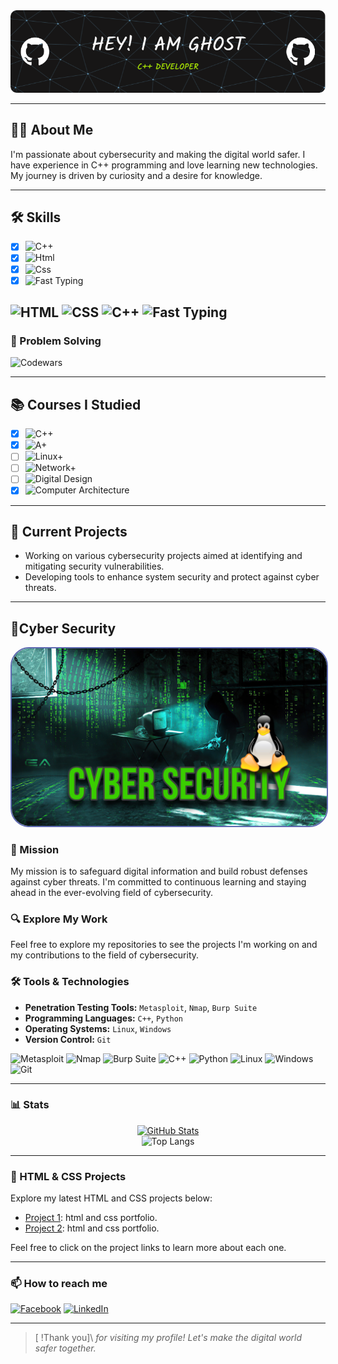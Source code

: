 <div align="center"> 
    <img src="./github-header-image.png"> 
</div>

---

## 🕵️‍♂️ About Me

I'm passionate about cybersecurity and making the digital world safer. I have experience in C++ programming and love learning new technologies. My journey is driven by curiosity and a desire for knowledge.

---

## 🛠️ Skills

- [x] ![C++](https://img.shields.io/badge/C%2B%2B-50%25-blue)
- [x] ![Html](https://img.shields.io/badge/HTML-50%25-blue)
- [x] ![Css](https://img.shields.io/badge/CSS3-50%25-blue)
- [x] ![Fast Typing](https://img.shields.io/badge/Fast%20Typing-25%20words%20in%2030%20seconds-red)

![HTML](https://img.shields.io/badge/HTML-5-E34F26?logo=html5&logoColor=white)
![CSS](https://img.shields.io/badge/CSS-3-1572B6?logo=css3&logoColor=white)
![C++](https://img.shields.io/badge/C++-11-00599C?logo=c%2B%2B&logoColor=white)
![Fast Typing](https://img.shields.io/badge/Fast_Typing-⌨-brightgreen)
---

### 🧩 Problem Solving

![Codewars](https://github.r2v.ch/codewars?user=0xnedal&name=true&top_languages=true&animation=true&stroke=orange&theme=gradient)

---

## 📚 Courses I Studied

- [x] ![C++](https://img.shields.io/badge/C++-Done-00599C?logo=c%2B%2B&logoColor=white)
- [x] ![A+](https://img.shields.io/badge/CompTIA_A%2B-Now-DA3C2E?logo=comptia&logoColor=white)
- [ ] ![Linux+](https://img.shields.io/badge/CompTIA_Linux%2B-Soon-2C8EBB?logo=linux&logoColor=white)
- [ ] ![Network+](https://img.shields.io/badge/CompTIA_Network%2B-Soon-007396?logo=network&logoColor=white)
- [ ] ![Digital Design](https://img.shields.io/badge/Digital_Logic_Design-Soon-orange?logo=logic-design&logoColor=white)
- [x] ![Computer Architecture](https://img.shields.io/badge/Computer_Architecture-Now-orange?logo=computer&logoColor=white)

---

## 💼 Current Projects

- Working on various cybersecurity projects aimed at identifying and mitigating security vulnerabilities.
- Developing tools to enhance system security and protect against cyber threats.


---

## 🔐Cyber Security

<div align="center">
  <img src="./FD830E17-2E2A-4A43-BF57-CEF65D97697A.jpeg" style="border-radius: 30px; max-width: 100%; border: 2px solid #5e69b1;" alt="Cybersecurity Image">
</div>

### 🚀 Mission

My mission is to safeguard digital information and build robust defenses against cyber threats. I'm committed to continuous learning and staying ahead in the ever-evolving field of cybersecurity.

### 🔍 Explore My Work

Feel free to explore my repositories to see the projects I'm working on and my contributions to the field of cybersecurity.

### 🛠️ Tools & Technologies

- **Penetration Testing Tools:** `Metasploit`, `Nmap`, `Burp Suite`
- **Programming Languages:** `C++`, `Python`
- **Operating Systems:** `Linux`, `Windows`
- **Version Control:** `Git`

![Metasploit](https://img.shields.io/badge/Metasploit-3DDC84?logo=Metasploit&logoColor=white) 
![Nmap](https://img.shields.io/badge/Nmap-00599C?logo=nmap&logoColor=white)
![Burp Suite](https://img.shields.io/badge/Burp_Suite-FF6C37?logo=Burp%20Suite&logoColor=white)
![C++](https://img.shields.io/badge/C++-00599C?logo=c%2B%2B&logoColor=white)
![Python](https://img.shields.io/badge/Python-3776AB?logo=python&logoColor=white)
![Linux](https://img.shields.io/badge/Linux-FCC624?logo=linux&logoColor=black)
![Windows](https://img.shields.io/badge/Windows-0078D6?logo=windows&logoColor=white)
![Git](https://img.shields.io/badge/Git-F05032?logo=git&logoColor=white)

---

### 📊 Stats

<div align="center">
   <a href="https://stats.hyochan.dev/en/stats/0xnedal">
    <img src="https://stats.hyochan.dev/api/github-stats?login=0xnedal" width="400" alt="GitHub Stats">
  </a>
</div>
<div align="center">
  <img src="https://github-readme-stats.vercel.app/api/top-langs/?username=0xnedal&langs_count=8&theme=github_dark_dimmed&card_width=400&border_radius=10.5&border_color=597bc3&text_color=FFFFFF" alt="Top Langs" width="400">
</div>

---


### 🎨 HTML & CSS Projects

Explore my latest HTML and CSS projects below:

- [Project 1](https://0xnedal.github.io/0oG170): html and css portfolio.
- [Project 2](https://0xnedal.github.io/0xghost): html and css portfolio.
  
Feel free to click on the project links to learn more about each one.

---

### 📫 How to reach me

 [![Facebook](https://img.shields.io/badge/Facebook-1877F2?logo=facebook&logoColor=white&style=for-the-badge)](https://www.facebook.com/0onedal)
 [![LinkedIn](https://img.shields.io/badge/LinkedIn-0077B5?logo=linkedin&logoColor=white&style=for-the-badge)](https://www.linkedin.com/in/0onedal)

---

> [ !Thank you]\ 
> *for visiting my profile! Let's make the digital world safer together.*
